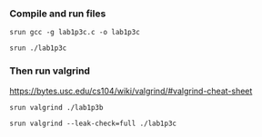 ### Compile and run files
```vim
srun gcc -g lab1p3c.c -o lab1p3c
```
```vim
srun ./lab1p3c
```
### Then run valgrind 
https://bytes.usc.edu/cs104/wiki/valgrind/#valgrind-cheat-sheet
```vim
srun valgrind ./lab1p3b
```
```vim
srun valgrind --leak-check=full ./lab1p3c
```
